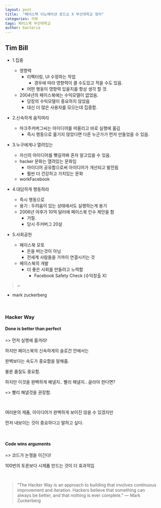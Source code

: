 ```yaml
---
layout: post
title:  "페이스북 이노베이션 로드쇼 X 부산대학교 정리"
categories: 리뷰
tags: 페이스북 부산대학교
author: bactoria
---
```


## Tim Bill

- 1.집중
    + 영향력
        + 리팩터링, UI 수정하는 작업
            * 경우에 따라 영향력이 클 수도있고 적을 수도 있음.
        + 어떤 행동이 영향력 있을지를 항상 생각 할 것.
    + 2004년의 페이스북에는 수익모델이 없었음.
        * 당장의 수익모델이 중요하지 않았음
        * 대신 더 많은 사용자를 모으는데 집중함.

- 2.신속하게 움직여라
    - 마크주커버그씨는 아이디어를 떠올리고 바로 실행에 옮김
        + 즉시 행동으로 옮기지 않았다면 다른 누군가가 먼저 만들었을 수 있음.
        
- 3.누구에게나 열려있는
    + 자신의 아이디어를 뺏길까봐 혼자 알고있을 수 있음.
    + hacker 문화는 열려있는 문화임
        + 아이디어 공유함으로써 아이디어가 개선되고 발전됨
        + 훨씬 더 건강하고 가치있는 문화
    + workFacebook

- 4.대담하게 행동하라
    + 즉시 행동으로
    + 용기 : 두려움이 있는 상태에서도 실행하는게 용기
    + 2006년 야후가 10억 달러에 페이스북 인수 제안을 함
        * 거절.
        * 당시 주커버그 20살

- 5.사회공헌
    + 페이스북 모토
        * 돈을 버는것이 아님
        * 전세계 사람들을 가까이 연결시키는 것
    + 페이스북의 개발
        * 더 좋은 사회를 만들려고 노력함
            - Facebook Safety Check (수익창출 X)

>  ~ 
- mark zuckerberg

&nbsp;

### Hacker Way

#### Done is better than perfect

=> 먼저 실행에 옮겨라!

하지만 페이스북의 신속하게의 슬로건 안에서는 

완벽보다는 속도가 중요함을 말해줌.

물론 품질도 중요함. 

하지만 이것을 완벽하게 해낼지.. 빨리 해낼지.. 골라야 한다면?

=> 빨리 해낼것을 권장함.

&nbsp;

여러분의 제품, 아이디어가 완벽하게 보이진 않을 수 있겠지만

먼저 내보이는 것이 중요하다고 말하고 싶다.

&nbsp;
&nbsp;

#### Code wins arguments

=> 코드가 논쟁을 이긴다!

100번의 토론보다 시제품 만드는 것이 더 효과적임

&nbsp;

>“The Hacker Way is an approach to building that involves continuous improvement and iteration. Hackers believe that something can always be better, and that nothing is ever complete.”
— Mark Zuckerberg